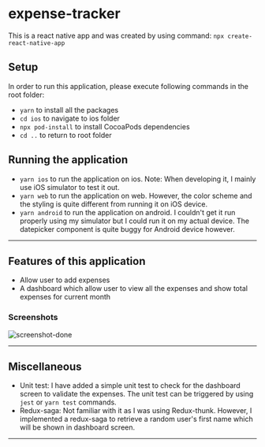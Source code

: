 # expense-tracker
This is a react native app and was created by using command: `npx create-react-native-app`

## Setup
In order to run this application, please execute following commands in the root folder:

- `yarn` to install all the packages
- `cd ios` to navigate to ios folder
- `npx pod-install` to install CocoaPods dependencies
- `cd ..` to return to root folder

## Running the application
- `yarn ios` to run the application on ios. Note: When developing it, I mainly use iOS simulator to test it out.
- `yarn web` to run the application on web. However, the color scheme and the styling is quite different from running it on iOS device.
- `yarn android` to run the application on android. I couldn't get it run properly using my simulator but I could run it on my actual device. The datepicker component is quite buggy for Android device however.
----------
## Features of this application
- Allow user to add expenses
- A dashboard which allow user to view all the expenses and show total expenses for current month

### Screenshots
![screenshot-done][screenshot-done]

----------
## Miscellaneous
- Unit test:
I have added a simple unit test to check for the dashboard screen to validate the expenses. The unit test can be triggered by using `jest` or `yarn test` commands.
- Redux-saga: Not familiar with it as I was using Redux-thunk. However, I implemented a redux-saga to retrieve a random user's first name which will be shown in dashboard screen.
----------
[screenshot-done]: ./docs/ios-2.gif "Screenshot of done app"